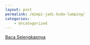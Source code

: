 ```yaml
---
layout: post
permalink: /mimpi-jadi-kuda-lumping/
categories:
    - Uncategorized
---
```


[Baca Selengkapnya](/08)